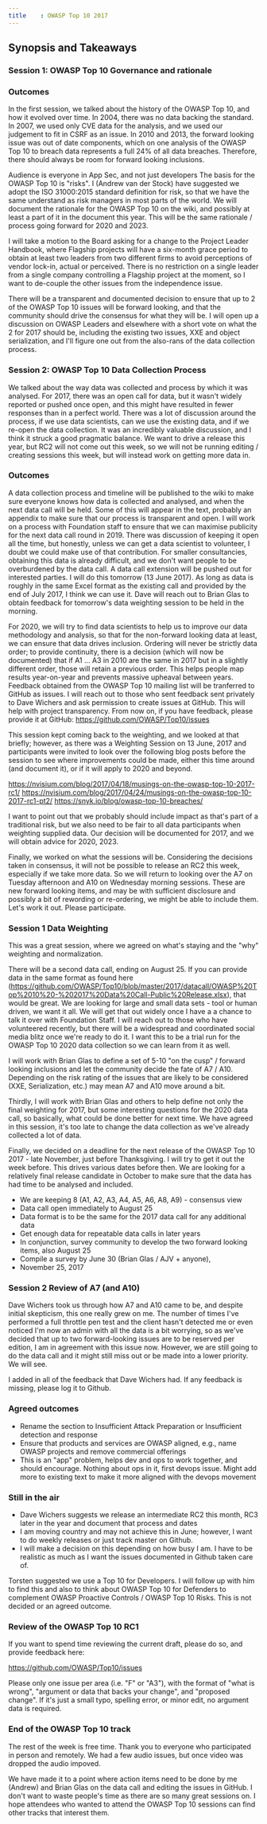 ```yaml
---
title    : OWASP Top 10 2017
---
```


## Synopsis and Takeaways

### Session 1: OWASP Top 10 Governance and rationale

### Outcomes 

In the first session, we talked about the history of the OWASP Top 10, and how it evolved over time. In 2004, there was no data backing the standard. In 2007, we used only CVE data for the analysis, and we used our judgement to fit in CSRF as an issue. In 2010 and 2013, the forward looking issue was out of date components, which on one analysis of the OWASP Top 10 to breach data represents a full 24% of all data breaches. Therefore, there should always be room for forward looking inclusions.

Audience is everyone in App Sec, and not just developers
The basis for the OWASP Top 10 is "risks". I (Andrew van der Stock) have suggested we adopt the ISO 31000:2015 standard definition for risk, so that we have the same understand as risk managers in most parts of the world.
We will document the rationale for the OWASP Top 10 on the wiki, and possibly at least a part of it in the document this year. This will be the same rationale / process going forward for 2020 and 2023.

I will take a motion to the Board asking for a change to the Project Leader Handbook, where Flagship projects will have a six-month grace period to obtain at least two leaders from two different firms to avoid perceptions of vendor lock-in, actual or perceived. There is no restriction on a single leader from a single company controlling a Flagship project at the moment, so I want to de-couple the other issues from the independence issue.

There will be a transparent and documented decision to ensure that up to 2 of the OWASP Top 10 issues will be forward looking, and that the community should drive the consensus for what they will be. I will open up a discussion on OWASP Leaders and elsewhere with a short vote on what the 2 for 2017 should be, including the existing two issues, XXE and object serialization, and I'll figure one out from the also-rans of the data collection process.

### Session 2: OWASP Top 10 Data Collection Process

We talked about the way data was collected and process by which it was analysed. For 2017, there was an open call for data, but it wasn't widely reported or pushed once open, and this might have resulted in fewer responses than in a perfect world. There was a lot of discussion around the process, if we use data scientists, can we use the existing data, and if we re-open the data collection. It was an incredibly valuable discussion, and I think it struck a good pragmatic balance. We want to drive a release this year, but RC2 will not come out this week, so we will not be running editing / creating sessions this week, but will instead work on getting more data in.

### Outcomes
A data collection process and timeline will be published to the wiki to make sure everyone knows how data is collected and analysed, and when the next data call will be held. Some of this will appear in the text, probably an appendix to make sure that our process is transparent and open.
I will work on a process with Foundation staff to ensure that we can maximise publicity for the next data call round in 2019. There was discussion of keeping it open all the time, but honestly, unless we can get a data scientist to volunteer, I doubt we could make use of that contribution. For smaller consultancies, obtaining this data is already difficult, and we don't want people to be overburdened by the data call.
A data call extension will be pushed out for interested parties. I will do this tomorrow (13 June 2017). As long as data is roughly in the same Excel format as the existing call and provided by the end of July 2017, I think we can use it.
Dave will reach out to Brian Glas to obtain feedback for tomorrow's data weighting session to be held in the morning.

For 2020, we will try to find data scientists to help us to improve our data methodology and analysis, so that for the non-forward looking data at least, we can ensure that data drives inclusion.
Ordering will never be strictly data order; to provide continuity, there is a decision (which will now be documented) that if A1 ... A3 in 2010 are the same in 2017 but in a slightly different order, those will retain a previous order. This helps people map results year-on-year and prevents massive upheaval between years.
Feedback obtained from the OWASP Top 10 mailing list will be tranferred to GitHub as issues. I will reach out to those who sent feedback sent privately to Dave Wichers and ask permission to create issues at GitHub. This will help with project transparency. From now on, if you have feedback, please provide it at GitHub: https://github.com/OWASP/Top10/issues

This session kept coming back to the weighting, and we looked at that briefly; however, as there was a Weighting Session on 13 June, 2017 and participants were invited to look over the following blog posts before the session to see where improvements could be made, either this time around (and document it), or if it will apply to 2020 and beyond.

https://nvisium.com/blog/2017/04/18/musings-on-the-owasp-top-10-2017-rc1/
https://nvisium.com/blog/2017/04/24/musings-on-the-owasp-top-10-2017-rc1-pt2/
https://snyk.io/blog/owasp-top-10-breaches/

I want to point out that we probably should include impact as that's part of a traditional risk, but we also need to be fair to all data participants when weighting supplied data. Our decision  will be documented for 2017, and we will obtain advice for 2020, 2023.

Finally, we worked on what the sessions will be. Considering the decisions taken in consensus, it will not be possible to release an RC2 this week, especially if we take more data. So we will return to looking over the A7 on Tuesday afternoon and A10 on Wednesday morning sessions. These are new forward looking items, and may be with sufficient disclosure and possibly a bit of rewording or re-ordering, we might be able to include them. Let's work it out. Please participate.


### Session 1  Data Weighting

This was a great session, where we agreed on what's staying and the "why" weighting and normalization.

There will be a second data call, ending on August 25. If you can provide data in the same format as found here (https://github.com/OWASP/Top10/blob/master/2017/datacall/OWASP%20Top%2010%20-%202017%20Data%20Call-Public%20Release.xlsx), that would be great. We are looking for large and small data sets - tool or human driven, we want it all. We will get that out widely once I have a a chance to talk it over with Foundation Staff. I will reach out to those who have volunteered recently, but there will be a widespread and coordinated social media blitz once we're ready to do it. I want this to be a trial run for the OWASP Top 10 2020 data collection so we can learn from it as well.

I will work with Brian Glas to define a set of 5-10 "on the cusp" / forward looking inclusions and let the community decide the fate of A7 / A10. Depending on the risk rating of the issues that are likely to be considered (XXE, Serialization, etc.) may mean A7 and A10 move around a bit.

Thirdly, I will work with Brian Glas and others to help define not only the final weighting for 2017, but some interesting questions for the 2020 data call, so basically, what could be done better for next time. We have agreed in this session, it's too late to change the data collection as we've already collected a lot of data.

Finally, we decided on a deadline for the next release of the OWASP Top 10 2017 - late November, just before Thanksgiving. I will try to get it out the week before. This drives various dates before then. We are looking for a relatively final release candidate in October to make sure that the data has had time to be analysed and included.

- We are keeping 8 (A1, A2, A3, A4, A5, A6, A8, A9) - consensus view
- Data call open immediately to August 25
- Data format is to be the same for the 2017 data call for any additional data
- Get enough data for repeatable data calls in later years
- In conjunction, survey community to develop the two forward looking items, also August 25
- Compile a survey by June 30 (Brian Glas / AJV + anyone),
- November 25, 2017


### Session 2 Review of A7 (and A10)

Dave Wichers took us through how A7 and A10 came to be, and despite initial skepticism, this one really grew on me. The number of times I've performed a full throttle pen test and the client hasn't detected me or even noticed I'm now an admin with all the data is a bit worrying, so as we've decided that up to two forward-looking issues are to be reserved per edition, I am in agreement with this issue now. However, we are still going to do the data call and it might still miss out or be made into a lower priority. We will see.

I added in all of the feedback that Dave Wichers had. If any feedback is missing, please log it to Github.

### Agreed outcomes
- Rename the section to Insufficient Attack Preparation or Insufficient detection and response
- Ensure that products and services are OWASP aligned, e.g., name OWASP projects and remove commercial offerings
- This is an "app" problem, helps dev and ops to work together, and should encourage. Nothing about ops in it, first devops issue. Might add more to existing text to make it more aligned with the devops movement

### Still in the air
- Dave Wichers suggests we release an intermediate RC2 this month, RC3 later in the year and document that process and dates
- I am moving country and may not achieve this in June; however, I want to do weekly releases or just track master on Github.
- I will make a decision on this depending on how busy I am. I have to be realistic as much as I want the issues documented in Github taken care of.

Torsten suggested we use a Top 10 for Developers. I will follow up with him to find this and also to think about OWASP Top 10 for Defenders to complement OWASP Proactive Controls / OWASP Top 10 Risks. This is not decided or an agreed outcome.

### Review of the OWASP Top 10 RC1

If you want to spend time reviewing the current draft, please do so, and provide feedback here:

https://github.com/OWASP/Top10/issues

Please only one issue per area (i.e. "F" or "A3"), with the format of "what is wrong", "argument or data that backs your change", and "proposed change". If it's just a small typo, spelling error, or minor edit, no argument data is required.  


### End of the OWASP Top 10 track

The rest of the week is free time. Thank you to everyone who participated in person and remotely. We had a few audio issues, but once video was dropped the audio impoved.

We have made it to a point where action items need to be done by me (Andrew) and Brian Glas on the data call and editing the issues in GitHub. I don't want to waste people's time as there are so many great sessions on.  I hope attendees who wanted to attend the OWASP Top 10 sessions can find other tracks that interest them.
